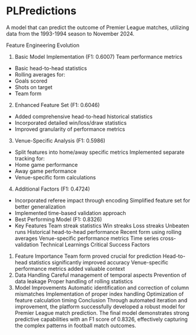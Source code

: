 # PLPredictions
A model that can predict the outcome of Premier League matches, utilizing data from the 1993-1994 season to November 2024.

Feature Engineering Evolution
1. Basic Model Implementation (F1: 0.6007)
Team performance metrics
- Basic head-to-head statistics
- Rolling averages for:
- Goals scored
- Shots on target
- Team form
2. Enhanced Feature Set (F1: 0.6046)
- Added comprehensive head-to-head historical statistics
- Incorporated detailed win/loss/draw statistics
- Improved granularity of performance metrics
3. Venue-Specific Analysis (F1: 0.5986)
- Split features into home/away specific metrics Implemented separate tracking for:
- Home game performance
- Away game performance
- Venue-specific form calculations
4. Additional Factors (F1: 0.4724)
- Incorporated referee impact through encoding Simplified feature set for better generalization
- Implemented time-based validation approach
- Best Performing Model (F1: 0.8326)
- Key Features
    Team streak statistics Win streaks
    Loss streaks
    Unbeaten runs
    Historical head-to-head performance
    Recent form using rolling averages
   Venue-specific performance metrics
  Time series cross-validation
Technical Learnings Critical Success Factors
1. Feature Importance
Team form proved crucial for prediction
Head-to-head statistics significantly improved accuracy Venue-specific performance metrics added valuable context
2. Data Handling
Careful management of temporal aspects Prevention of data leakage
Proper handling of rolling statistics
3. Model Improvements
Automatic identification and correction of column mismatches
Implementation of proper index handling Optimization of feature calculation timing
Conclusion
Through automated iteration and improvement, the platform successfully developed a robust model for Premier League match prediction. The final model demonstrates strong predictive capabilities with an F1 score of 0.8326, effectively capturing the complex patterns in football match outcomes.
